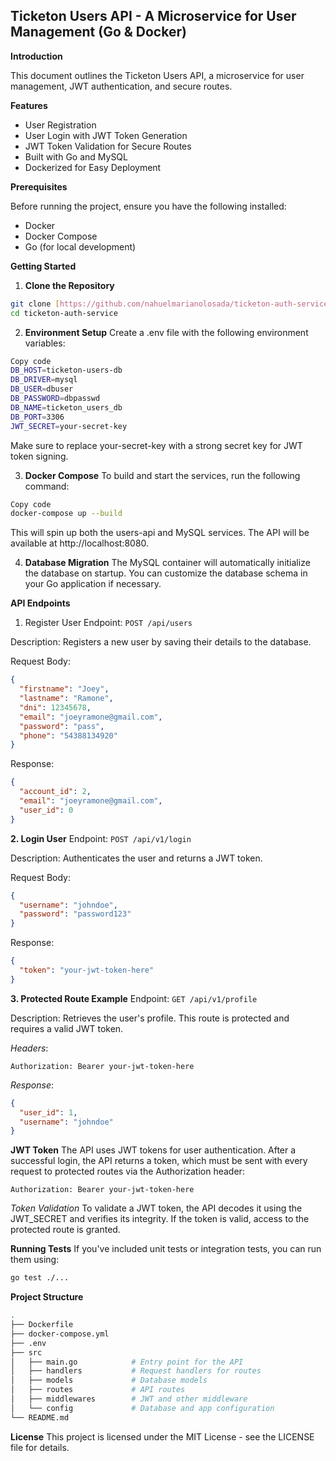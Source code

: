 ## Ticketon Users API -  A Microservice for User Management (Go & Docker)

**Introduction**

This document outlines the Ticketon Users API, a microservice for user management, JWT authentication, and secure routes. 

**Features**

* User Registration
* User Login with JWT Token Generation
* JWT Token Validation for Secure Routes
* Built with Go and MySQL
* Dockerized for Easy Deployment

**Prerequisites**

Before running the project, ensure you have the following installed:

* Docker
* Docker Compose
* Go (for local development)

**Getting Started**

1. **Clone the Repository**

```bash
git clone [https://github.com/nahuelmarianolosada/ticketon-auth-service](https://github.com/nahuelmarianolosada/ticketon-auth-service.git)
cd ticketon-auth-service
```
2. **Environment Setup**
Create a .env file with the following environment variables:

```bash
Copy code
DB_HOST=ticketon-users-db
DB_DRIVER=mysql
DB_USER=dbuser
DB_PASSWORD=dbpasswd
DB_NAME=ticketon_users_db
DB_PORT=3306
JWT_SECRET=your-secret-key
```
Make sure to replace your-secret-key with a strong secret key for JWT token signing.

3. **Docker Compose**
To build and start the services, run the following command:

```bash
Copy code
docker-compose up --build
```
This will spin up both the users-api and MySQL services. The API will be available at http://localhost:8080.

4. **Database Migration**
The MySQL container will automatically initialize the database on startup. You can customize the database schema in your Go application if necessary.

**API Endpoints**
1. Register User
Endpoint: ```POST /api/users```

Description: Registers a new user by saving their details to the database.

Request Body:
```json
{
  "firstname": "Joey",
  "lastname": "Ramone",
  "dni": 12345678,
  "email": "joeyramone@gmail.com",
  "password": "pass",
  "phone": "54388134920"
}
```
Response:
```json
{
  "account_id": 2,
  "email": "joeyramone@gmail.com",
  "user_id": 0
}
```
**2. Login User**
Endpoint: ```POST /api/v1/login```

Description: Authenticates the user and returns a JWT token.

Request Body:
```json
{
  "username": "johndoe",
  "password": "password123"
}
```
Response:
```json
{
  "token": "your-jwt-token-here"
}
```
**3. Protected Route Example**
Endpoint: ```GET /api/v1/profile```

Description: Retrieves the user's profile. This route is protected and requires a valid JWT token.

*Headers*:
```http
Authorization: Bearer your-jwt-token-here
```
*Response*:
```json
{
  "user_id": 1,
  "username": "johndoe"
}
```
**JWT Token**
The API uses JWT tokens for user authentication. After a successful login, the API returns a token, which must be sent with every request to protected routes via the Authorization header:

```http
Authorization: Bearer your-jwt-token-here
```
*Token Validation*
To validate a JWT token, the API decodes it using the JWT_SECRET and verifies its integrity. If the token is valid, access to the protected route is granted.

**Running Tests**
If you've included unit tests or integration tests, you can run them using:

```bash
go test ./...
```

**Project Structure**
```bash
.
├── Dockerfile
├── docker-compose.yml
├── .env
├── src
│   ├── main.go            # Entry point for the API
│   ├── handlers           # Request handlers for routes
│   ├── models             # Database models
│   ├── routes             # API routes
│   ├── middlewares        # JWT and other middleware
│   └── config             # Database and app configuration
└── README.md
```

**License**
This project is licensed under the MIT License - see the LICENSE file for details.
